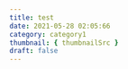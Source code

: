 ```yaml
---
title: test
date: 2021-05-28 02:05:66
category: category1
thumbnail: { thumbnailSrc }
draft: false
---
```


